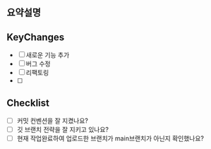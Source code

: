 ## 요약설명

<!--한줄로 간단히 설명해주세요.-->

## KeyChanges

<!-- 변동사항에 대해 간단히 설명해주시고-->
<!-- 만약 디바이스 캡쳐가 있다면 첨부 해주시면 더 좋습니다.-->

- [ ] 새로운 기능 추가
- [ ] 버그 수정
- [ ] 리팩토링
- [ ] 

## Checklist
- [ ] 커밋 컨벤션을 잘 지켰나요?
- [ ] 깃 브랜치 전략을 잘 지키고 있나요?
- [ ] 현재 작업완료하여 업로드한 브랜치가 main브랜치가 아닌지 확인했나요?
